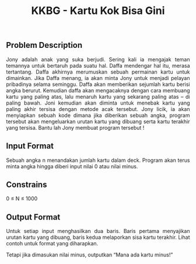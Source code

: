 <h1 align="center">KKBG - Kartu Kok Bisa Gini</h1>
<br>

## Problem Description
<p align="justify">Jony adalah anak yang suka berjudi. Sering kali ia mengajak teman temannya
untuk bertaruh pada suatu hal. Daffa mendengar hal itu, merasa tertantang. Daffa
akhirnya merumuskan sebuah permainan kartu untuk dimainkan. Jika Daffa menang,
ia akan minta Jony untuk menjadi pelayan pribadinya selama seminggu.
Daffa akan memberikan sejumlah kartu berisi angka berurut. Kemudian daffa
akan mengacaknya dengan cara membuang kartu yang paling atas, lalu menaruh kartu
yang sekarang paling atas – di paling bawah. Joni kemudian akan diminta untuk
menebak kartu yang paling akhir tersisa dengan metode acak tersebut.
Jony licik, ia akan menyiapkan sebuah kode dimana jika diberikan sebuah angka,
program tersebut akan mengeluarkan urutan kartu yang dibuang serta kartu terakhir
yang tersisa. Bantu lah Jony membuat program tersebut ! </p>

## Input Format
<p align="justify">Sebuah angka n menandakan jumlah kartu dalam deck. Program akan terus minta
angka hingga diberi input nilai 0 atau nilai minus.
</p>

## Constrains
0 ≤ N ≤ 1000

## Output Format
<p align="justify">Untuk setiap input menghasilkan dua baris. Baris pertama menyajikan urutan
kartu yang dibuang, baris kedua melaporkan sisa kartu terakhir. Lihat contoh untuk
format yang diharapkan.
</p>
Tetapi jika dimasukan nilai minus, outputkan “Mana ada kartu minus!”
